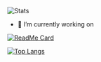 
![Stats](https://github-readme-stats.vercel.app/api?username=Asiern&show_icons=true&theme=dracula)

- 🔭 I’m currently working on

[![ReadMe Card](https://github-readme-stats.vercel.app/api/pin/?username=asiern&repo=speedrunhub&theme=dracula)](https://github.com/anuraghazra/github-readme-stats)

[![Top Langs](https://github-readme-stats.vercel.app/api/top-langs/?username=Asiern&layout=compact&theme=dracula)](https://github.com/anuraghazra/github-readme-stats)
